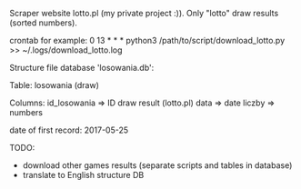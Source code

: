 Scraper website lotto.pl (my private project :)). Only "lotto" draw results (sorted numbers).

crontab for example:
0 13 * * * python3 /path/to/script/download_lotto.py >> ~/.logs/download_lotto.log


Structure file database 'losowania.db':

Table:
  losowania (draw)

Columns:
  id_losowania => ID draw result (lotto.pl)
  data => date
  liczby => numbers

date of first record: 2017-05-25

TODO:
* download other games results (separate scripts and tables in database)
* translate to English structure DB

